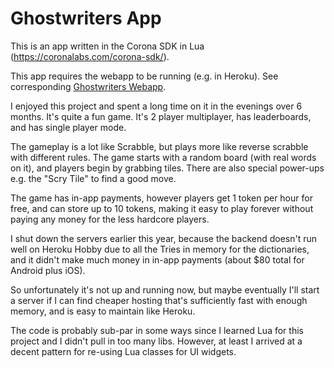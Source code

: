 # Ghostwriters App

This is an app written in the Corona SDK in Lua (https://coronalabs.com/corona-sdk/).

This app requires the webapp to be running (e.g. in Heroku). See corresponding [Ghostwriters Webapp](https://github.com/charlescapps/ghostwriters-webapp).

I enjoyed this project and spent a long time on it in the evenings over 6 months. It's quite a fun game. It's 2 player multiplayer, has leaderboards, and has single player mode. 

The gameplay is a lot like Scrabble, but plays more like reverse scrabble with different rules. The game starts with a random board (with real words on it), and players begin by grabbing tiles. There are also special power-ups e.g. the "Scry Tile" to find a good move. 

The game has in-app payments, however players get 1 token per hour for free, and can store up to 10 tokens, making it easy to play forever without paying any money for the less hardcore players.

I shut down the servers earlier this year, because the backend doesn't run well on Heroku Hobby due to all the Tries in memory for the dictionaries, and it didn't make much money in in-app payments (about $80 total for Android plus iOS).

So unfortunately it's not up and running now, but maybe eventually I'll start a server if I can find cheaper hosting that's sufficiently fast with enough memory, and is easy to maintain like Heroku.

The code is probably sub-par in some ways since I learned Lua for this project and I didn't pull in too many libs. However, at least I arrived at a decent pattern for re-using Lua classes for UI widgets. 
